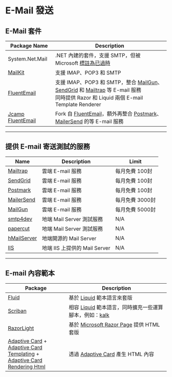 # E-Mail 發送



## E-Mail 套件

| Package Name                                                 | Description                                                  |
| ------------------------------------------------------------ | ------------------------------------------------------------ |
| System.Net.Mail                                              | .NET 內建的套件，支援 SMTP，但被 Microsoft [標註為已過時](https://learn.microsoft.com/en-us/dotnet/api/system.net.mail.smtpclient?view=net-6.0#remarks) |
| [MailKit](https://github.com/jstedfast/MailKit)              | 支援 IMAP、POP3 和 SMTP                                      |
| [FluentEmail](https://github.com/lukencode/FluentEmail)      | 支援 IMAP、POP3 和 SMTP，整合 [MailGun](https://www.mailgun.com)、[SendGrid](https://sendgrid.com) 和 [Mailtrap](https://mailtrap.io) 等 E-mail 服務<br />同時提供 Razor 和 Liquid 兩個 E-mail Template Renderer |
| [Jcamp FluentEmail](https://github.com/jcamp-code/FluentEmail) | Fork 自 [FluentEmail](https://github.com/lukencode/FluentEmail)，額外再整合 [Postmark](https://postmarkapp.com)、[MailerSend](https://www.mailersend.com) 的等 E-mail 服務 |



---

## 提供 E-mail 寄送測試的服務

| Name                                                         | Description                   | Limit           |
| ------------------------------------------------------------ | ----------------------------- | --------------- |
| [Mailtrap](https://mailtrap.io)                              | 雲端 E-mail 服務              | 每月免費 100封  |
| [SendGrid](https://sendgrid.com)                             | 雲端 E-mail 服務              | 每月免費 100封  |
| [Postmark](https://postmarkapp.com)                          | 雲端 E-mail 服務              | 每月免費 100封  |
| [MailerSend](https://www.mailersend.com)                     | 雲端 E-mail 服務              | 每月免費 3000封 |
| [MailGun](https://www.mailgun.com)                           | 雲端 E-mail 服務              | 每月免費 5000封 |
| [smtp4dev](https://github.com/rnwood/smtp4dev)               | 地端 Mail Server 測試服務     | N/A             |
| [papercut](https://github.com/ChangemakerStudios/Papercut-SMTP) | 地端 Mail Server  測試服務    | N/A             |
| [hMailServer](https://github.com/hmailserver/hmailserver/)   | 地端開源的 Mail Server        | N/A             |
| [IIS](https://learn.microsoft.com/en-US/iis/application-frameworks/install-and-configure-php-on-iis/configure-smtp-e-mail-in-iis-7-and-above) | 地端 IIS 上提供的 Mail Server | N/A             |



---

## E-mail 內容範本

| Package                                                      | Description                                                  |
| ------------------------------------------------------------ | ------------------------------------------------------------ |
| [Fluid](https://github.com/sebastienros/fluid)               | 基於 [Liquid](https://shopify.github.io/liquid/) 範本語言來套版 |
| [Scriban](https://github.com/scriban/scriban)                | 相容 [Liquid](https://shopify.github.io/liquid/) 範本語言，同時擴充一些運算腳本，例如：[kalk](https://github.com/xoofx/kalk) |
| [RazorLight](https://github.com/toddams/RazorLight)          | 基於 [Microsoft Razor Page](https://learn.microsoft.com/en-US/aspnet/core/razor-pages) 提供 HTML 套版 |
| [Adaptive Card](https://www.nuget.org/packages/AdaptiveCards) +<br />[Adaptive Card Templating](https://www.nuget.org/packages/AdaptiveCards.Templating) +<br />[Adaptive Card Rendering Html](https://www.nuget.org/packages/AdaptiveCards.Rendering.Html) | 透過 [Adaptive Card](https://adaptivecards.io) 產生 HTML 內容 |


